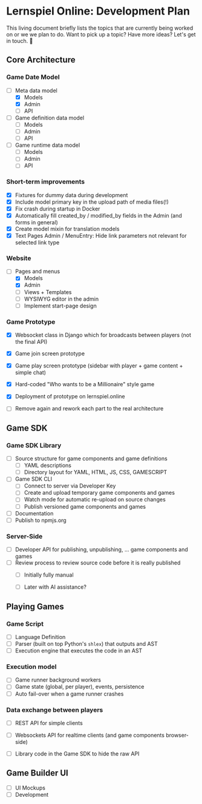 Lernspiel Online: Development Plan
==================================

This living document briefly lists the topics that are currently being worked on
or we we plan to do. Want to pick up a topic? Have more ideas? Let's get in touch. 🤠


Core Architecture
-----------------

### Game Date Model

- [ ] Meta data model
    - [X] Models
    - [X] Admin
    - [ ] API

- [ ] Game definition data model
    - [ ] Models
    - [ ] Admin
    - [ ] API

- [ ] Game runtime data model
    - [ ] Models
    - [ ] Admin
    - [ ] API

### Short-term improvements

- [X] Fixtures for dummy data during development
- [X] Include model primary key in the upload path of media files(!)
- [X] Fix crash during startup in Docker
- [X] Automatically fill created_by / modified_by fields in the Admin (and forms in general)
- [X] Create model mixin for translation models
- [X] Text Pages Admin / MenuEntry: Hide link parameters not relevant for selected link type

### Website

- [ ] Pages and menus
    - [X] Models
    - [X] Admin
    - [ ] Views + Templates
    - [ ] WYSIWYG editor in the admin
    - [ ] Implement start-page design

### Game Prototype

- [X] Websocket class in Django which for broadcasts between players (not the final API)
- [X] Game join screen prototype
- [X] Game play screen prototype (sidebar with player + game content + simple chat)
- [X] Hard-coded "Who wants to be a Millionaire" style game
- [X] Deployment of prototype on lernspiel.online
- [ ] Remove again and rework each part to the real architecture


Game SDK
--------

### Game SDK Library

- [ ] Source structure for game components and game definitions
    - [ ] YAML descriptions
    - [ ] Directory layout for YAML, HTML, JS, CSS, GAMESCRIPT

- [ ] Game SDK CLI
    - [ ] Connect to server via Developer Key
    - [ ] Create and upload temporary game components and games
    - [ ] Watch mode for automatic re-upload on source changes
    - [ ] Publish versioned game components and games

- [ ] Documentation
- [ ] Publish to npmjs.org

### Server-Side

- [ ] Developer API for publishing, unpublishing, ... game components and games
- [ ] Review process to review source code before it is really published
    - [ ] Initially fully manual
    - [ ] Later with AI assistance?


Playing Games
-------------

### Game Script

- [ ] Language Definition
- [ ] Parser (built on top Python's `shlex`) that outputs and AST
- [ ] Execution engine that executes the code in an AST

### Execution model

- [ ] Game runner background workers
- [ ] Game state (global, per player), events, persistence
- [ ] Auto fail-over when a game runner crashes

### Data exchange between players

- [ ] REST API for simple clients
- [ ] Websockets API for realtime clients (and game components browser-side)
- [ ] Library code in the Game SDK to hide the raw API


Game Builder UI
---------------

- [ ] UI Mockups
- [ ] Development